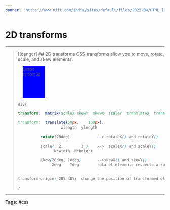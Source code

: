 ```yaml
---
banner: "https://www.niit.com/india/sites/default/files/2022-04/HTML_1920x565px.jpg"
---
```


# 2D transforms
<hr> 

> [!danger] ## 2D transforms
> CSS transforms allow you to move, rotate, scale, and skew elements.
> 
> <div style="background-color:blue;height:100px;width:100px;transform:rotateY(45deg);">Ejemplo tranform 3d</div>
> 
> ```css
> div{
> 
> transform:  matrix(scaleX skewY  skewX  scaleY  translateX  translateY)
> 
> transform:  translate(50px,    100px);
> 					 xlength  ylength
> 					 
> 			rotate(20deg)            --> rotateX() and rotateY()
> 			
> 			scale(  2,        3 )    -->  scaleX() and scaleY()
> 				  N*width  N*height
> 				  
> 			skew(20deg, 10deg)       -->skewX() and skewY()
> 				 Xdeg    Ydeg        rota el elemento respecto a sus ejes
> 
> 
> transform-origin: 20% 40%;  change the position of transformed elements.
> 
> }
> ```
<hr>
<b>Tags:</b> #css 